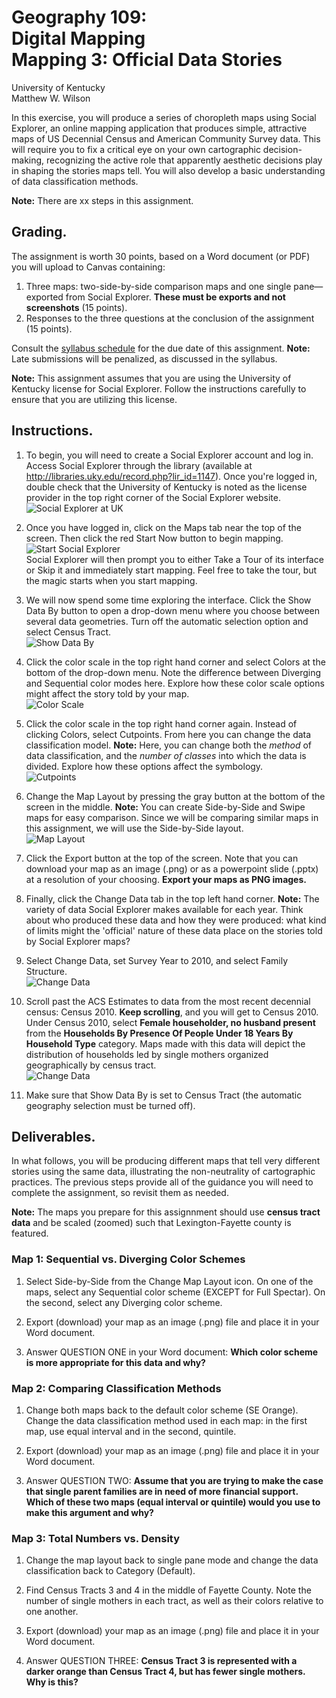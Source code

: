 # Geography 109:<br>Digital Mapping<br>Mapping 3: Official Data Stories

University of Kentucky
<br>Matthew W. Wilson

In this exercise, you will produce a series of choropleth maps using Social Explorer, an online mapping application that produces simple, attractive maps of US Decennial Census and American Community Survey data. This will require you to fix a critical eye on your own cartographic decision-making, recognizing the active role that apparently aesthetic decisions play in shaping the stories maps tell. You will also develop a basic understanding of data classification methods.

**Note:** There are xx steps in this assignment.

## Grading.

The assignment is worth 30 points, based on a Word document (or PDF) you will upload to Canvas containing:
1. Three maps: two-side-by-side comparison maps and one single pane—exported from Social Explorer. **These must be exports and not screenshots** (15 points).
2. Responses to the three questions at the conclusion of the assignment (15 points).

Consult the [syllabus schedule](../syllabus.md#viii-schedule) for the due date of this assignment. **Note:** Late submissions will be penalized, as discussed in the syllabus.

**Note:** This assignment assumes that you are using the University of Kentucky license for Social Explorer. Follow the instructions carefully to ensure that you are utilizing this license.

## Instructions.

1. To begin, you will need to create a Social Explorer account and log in. Access Social Explorer through the library (available at http://libraries.uky.edu/record.php?lir_id=1147). Once you're logged in, double check that the University of Kentucky is noted as the license provider in the top right corner of the Social Explorer website.<br>![Social Explorer at UK](assets/images/socialexp_signin.png)

2. Once you have logged in, click on the Maps tab near the top of the screen. Then click the red Start Now button to begin mapping.<br>![Start Social Explorer](assets/images/socialexp_start.png)<br>Social Explorer will then prompt you to either Take a Tour of its interface or Skip it and immediately start mapping. Feel free to take the tour, but the magic starts when you start mapping.

3. We will now spend some time exploring the interface. Click the Show Data By button to open a drop-down menu where you choose between several data geometries. Turn off the automatic selection option and select Census Tract.<br>![Show Data By](assets/images/socialexp_showdataby.png)

4. Click the color scale in the top right hand corner and select Colors at the bottom of the drop-down menu. Note the difference between Diverging and Sequential color modes here. Explore how these color scale options might affect the story told by your map.<br>![Color Scale](assets/images/socialexp_colorscale.png)

5. Click the color scale in the top right hand corner again. Instead of clicking Colors, select Cutpoints. From here you can change the data classification model. **Note:** Here, you can change both the *method* of data classification, and the *number of classes* into which the data is divided. Explore how these options affect the symbology.<br>![Cutpoints](assets/images/socialexp_cutpoints.png)

6. Change the Map Layout by pressing the gray button at the bottom of the screen in the middle. **Note:** You can create Side-by-Side and Swipe maps for easy comparison. Since we will be comparing similar maps in this assignment, we will use the Side-by-Side layout.<br>![Map Layout](assets/images/socialexp_maplayout.png)

7. Click the Export button at the top of the screen. Note that you can download your map as an image (.png) or as a powerpoint slide (.pptx) at a resolution of your choosing. **Export your maps as PNG images.**

8. Finally, click the Change Data tab in the top left hand corner. **Note:** The variety of data Social Explorer makes available for each year. Think about who produced these data and how they were produced: what kind of limits might the 'official' nature of these data place on the stories told by Social Explorer maps?

9. Select Change Data, set Survey Year to 2010, and select Family Structure.<br>![Change Data](assets/images/socialexp_changedata.png)

10. Scroll past the ACS Estimates to data from the most recent decennial census: Census 2010. **Keep scrolling**, and you will get to Census 2010. Under Census 2010, select **Female householder, no husband present** from the **Households By Presence Of People Under 18 Years By Household Type** category. Maps made with this data will depict the distribution of households led by single mothers organized geographically by census tract.<br>![Change Data](assets/images/socialexp_changedata-census2010.gif)

11. Make sure that Show Data By is set to Census Tract (the automatic geography selection must be turned off).

## Deliverables.

In what follows, you will be producing different maps that tell very different stories using the same data, illustrating the non-neutrality of cartographic practices. The previous steps provide all of the guidance you will need to complete the assignment, so revisit them as needed.

**Note:** The maps you prepare for this assignnment should use **census tract data** and be scaled (zoomed) such that Lexington-Fayette county is featured.

### Map 1: Sequential vs. Diverging Color Schemes

1. Select Side-by-Side from the Change Map Layout icon. On one of the maps, select any Sequential color scheme (EXCEPT for Full Spectar). On the second, select any Diverging color scheme.

2. Export (download) your map as an image (.png) file and place it in your Word document.

3. Answer QUESTION ONE in your Word document: **Which color scheme is more appropriate for this data and why?**

### Map 2: Comparing Classification Methods

1. Change both maps back to the default color scheme (SE Orange). Change the data classification method used in each map: in the first map, use equal interval and in the second, quintile.

2. Export (download) your map as an image (.png) file and place it in your Word document.

3. Answer QUESTION TWO: **Assume that you are trying to make the case that single parent families are in need of more financial support. Which of these two maps (equal interval or quintile) would you use to make this argument and why?**

### Map 3: Total Numbers vs. Density

1. Change the map layout back to single pane mode and change the data classification back to Category (Default).

2. Find Census Tracts 3 and 4 in the middle of Fayette County. Note the number of single mothers in each tract, as well as their colors relative to one another.

3. Export (download) your map as an image (.png) file and place it in your Word document.

4. Answer QUESTION THREE: **Census Tract 3 is represented with a darker orange than Census Tract 4, but has fewer single mothers. Why is this?**